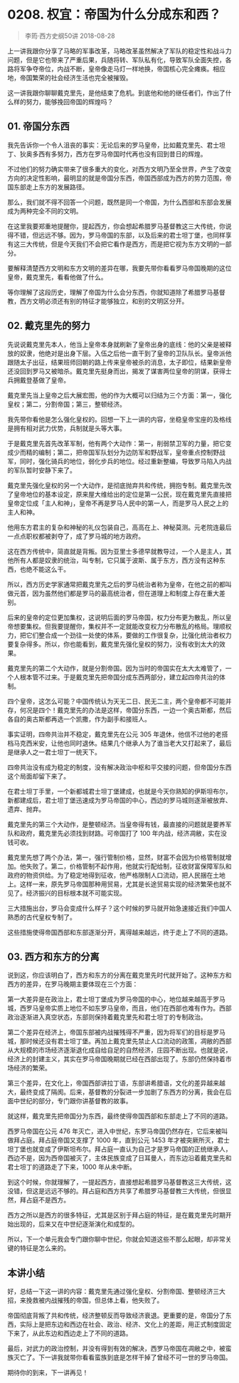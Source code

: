 # 0208. 权宜：帝国为什么分成东和西？
> 李筠·西方史纲50讲
2018-08-28

上一讲我跟你分享了马略的军事改革，马略改革虽然解决了军队的稳定性和战斗力问题，但是它也带来了严重后果，兵随将转、军队私有化，导致军队全面失控，各路将军争夺帝位，内战不断，皇帝像走马灯一样地换，帝国核心完全瘫痪。相应地，帝国繁荣的社会经济生活也完全被摧毁。

这一讲我跟你聊聊戴克里先，是他结束了危机。到底他和他的继任者们，作出了什么样的努力，能够挽回帝国的辉煌吗？

## 01. 帝国分东西

我先告诉你一个令人沮丧的事实：无论后来的罗马皇帝，比如戴克里先、君士坦丁、狄奥多西有多努力，西方在罗马帝国时代再也没有回到昔日的辉煌。

不过他们的努力确实带来了很多重大的变化，对西方文明乃至全世界，产生了改变方向的决定性影响，最明显的就是帝国分东西，帝国西部成为西方的势力范围，帝国东部走上东方的发展路径。

那么，我们就不得不回答一个问题，既然是同一个帝国，为什么西部和东部会发展成为两种完全不同的文明。

在这里我要郑重地提醒你，提起西方，你会想起希腊罗马基督教这三大传统，你说得不错，但远远不够。因为，罗马帝国的东部，以及后来的君士坦丁堡，也同样享有这三大传统，但是今天我们不会把它看作是西方，而是把它视为东方文明的一部分。

要解释清楚西方文明和东方文明的差异在哪，我要先带你看看罗马帝国晚期的这位皇帝，戴克里先，看看他做了什么。

等你理解了这段历史，理解了帝国为什么会分东西，你就知道除了希腊罗马基督教，西方文明必须还有别的特征才能够独立，和别的文明区分开。

## 02. 戴克里先的努力

先说说戴克里先本人，他当上皇帝本身就刷新了皇帝出身的底线：他的父亲是被释放的奴隶，他绝对是出身下层。入伍之后他一直干到了皇帝的卫队队长。皇帝派他跟随太子出征，结果班师回朝的路上传来皇帝被杀的消息，太子即位，结果新皇帝还没回到罗马又被暗杀。戴克里先挺身而出，揭发了谋害两位皇帝的阴谋，获得士兵拥戴登基做了皇帝。

戴克里先当上皇帝之后大展宏图，他的作为大概可以归结为三个方面：第一，强化皇权；第二，分割帝国；第三，整顿经济。

我先带你看他是怎么强化皇权的。回想一下上一讲的内容，坐稳皇帝宝座的及格线是拥有相对武力优势，兵制就是头等大事。

于是戴克里先首先改革军制，他有两个大动作：第一，削弱禁卫军的力量，把它变成少而精的编制；第二，把帝国军队划分为边防军和野战军，皇帝重点控制野战军，同时，强化骑兵的地位，弱化步兵的地位。经过重新整编，导致罗马陷入内战的军队暂时安静下来了。

戴克里先强化皇权的另一个大动作，是彻底抛弃共和传统，拥抱专制。戴克里先改了皇帝地位的基本设定，原来屋大维给出的定位是第一公民，现在戴克里先直接把皇帝定位成「主人和神」，皇帝不再是罗马人民中的第一人，而是罗马人民之上的主人和神。

他用东方君主的复杂和神秘的礼仪包装自己，高高在上、神秘莫测。元老院连最后一点点职权都被剥夺了，成了罗马城的地方政府。

这在西方传统中，简直就是背叛。因为亚里士多德早就教导过，一个人是主人，其他所有人都是奴隶的统治，叫专制，它只属于波斯、属于东方，西方没有这种东西，也绝不能这么干。

所以，西方历史学家通常把戴克里先之后的罗马统治者称为皇帝，在他之前的都叫做元首，因为虽然他们都是罗马的最高统治者，但在道理上和制度上存在重大差别。

后来的皇帝的定位更加集权，这说明后面的罗马帝国，权力分布更为散乱，所以皇帝想要集权。但我要提醒你，集权并不一定就能改变权力分布散乱的格局。理顺权力，把它们整合成一个劲往一处使的体系，要做的工作很复杂，比强化统治者权力要复杂得多。所以，你也能看到，戴克里先强化皇权的努力，没有收到太大的效果。

戴克里先的第二个大动作，就是分割帝国。因为当时的帝国实在太大太难管了，一个人根本管不过来。于是戴克里先把帝国分成东西两部分，建立起四帝共治的体制。

四个皇帝，这怎么可能？中国传统认为天无二日、民无二主，两个皇帝都不可能并存，何况是四个！戴克里先的办法是这样，帝国分东西，一边一个奥古斯都，然后各自的奥古斯都再选一个凯撒，作为副手和接班人。

事实证明，四帝共治并不稳定，戴克里先在公元 305 年退休，他信不过他的老搭档马克西米安，让他也同时退休。结果几个继承人为了谁当老大又打起来了，最后是继承人之一君士坦丁一统天下。

四帝共治没有成为稳定的制度，没有解决政治中枢和平交接的问题，但帝国分东西这个局面却留下来了。

在君士坦丁手里，一个新都城君士坦丁堡建成，也就是今天你熟知的伊斯坦布尔，新都建成后，君士坦丁堡迅速成为罗马帝国的中心，西边的罗马城则逐渐被放弃、遗弃、抛弃。

戴克里先的第三个大动作，是整顿经济。当皇帝得有钱，最直接的问题就是要养军队和政府，戴克里先必须找到财路。可帝国打了 100 年内战，经济凋敝，实在没钱可收。

戴克里先想了两个办法，第一，强行管制价格，显然，财富不会因为价格管制就增加。他失败了。第二，价格管制不起作用，他就实行配给制，征收财富保障军队和政府的物资供给。为了稳定地得到征收，他严格限制人口流动，把人民捆在土地上。这样一来，原先罗马帝国那种用贸易，尤其是长途贸易实现的经济繁荣也就不见了。经济振兴的目标根本就不可能实现。

三大措施出台，罗马会变成什么样子？这个时候的罗马就开始急速接近我们中国人熟悉的古代皇权专制了。

这些措施使得帝国西部和东部逐渐分开，离得越来越远，终于走上了不同的道路。

## 03. 西方和东方的分离

说到这，你应该明白了，西方和东方的分离在戴克里先时代就开始了。这种东方和西方的差异，在罗马晚期主要体现在三个方面：

第一大差异是在政治上，君士坦丁堡成为罗马帝国的中心，地位越来越高于罗马城，西罗马皇帝实质上地位不如东罗马皇帝，而且，他们在西部也难有作为。西部政治逐渐进入真空状态，东部则保持着戴克里先和君士坦丁的专制政治。

第二个差异在经济上，帝国东部被内战摧残得不严重，因为将军们的目标是罗马城，那时候还没有君士坦丁堡。再加上戴克里先禁止人口流动的政策，凋敝的西部从大规模的市场经济逐渐退化成自给自足的自然经济，庄园不断出现。也就是说，经济上的封建主义，其实在罗马帝国晚期就已经在西部出现了。东部仍然保持着市场经济的繁荣。

第三个差异，在文化上，帝国西部讲拉丁语，东部讲希腊语，文化的差异越来越大，最终变成了隔阂。后来，基督教的分裂进一步加剧了东西方的分离，我会在后面中世纪的部分，专门跟你讲基督教的故事。

就这样，戴克里先把帝国分为东西，最终使得帝国西部和东部走上了不同的道路。

西罗马帝国在公元 476 年灭亡，进入中世纪，东罗马帝国仍然存在，它后来被叫做拜占庭。拜占庭帝国又支撑了 1000 年，直到公元 1453 年才被突厥所灭，君士坦丁堡也就变成了伊斯坦布尔。拜占庭一直认为自己才是罗马帝国的正统继承人，西边不是，因为西帝国被灭了，主体民族变成了日耳曼人，而东边沿着戴克里先和君士坦丁的道路走了下来，1000 年从未中断。

到这个时候，你就理解了，一提起西方，直接想起希腊罗马基督教这三大传统，这没错，但这是远远不够的。拜占庭和西方共享了希腊罗马基督教三大传统，但很显然，拜占庭不是西方。

西方之所以是西方的很多特征，尤其是区别于拜占庭的特征，是在戴克里先时期开始出现的，后来又在中世纪逐渐演化和成型的。

所以，下一个单元我会专门跟你聊中世纪，你就会知道这些不那么起眼，却非常关键的特征是怎么来的。

## 本讲小结

好，总结一下这一讲的内容：戴克里先通过强化皇权、分割帝国、整顿经济三大招，来挽救被内战摧残的帝国，但总体上看，他失败了。

帝国彻底背叛了共和传统，经济整顿反而导致经济衰退。更重要的是，帝国分了东西，实际上是把东边和西边在社会、政治、经济、文化上的差距，用正式制度固定下来了，从此东边和西边走上了不同的道路。

最后，对武力的政治控制，并没有得到有效的解决，西罗马帝国在凋敝之中，被蛮族灭亡了。下一讲我就带你看看蛮族到底是怎样干掉了曾经不可一世的罗马帝国。

期待你的到来，下一讲再见！